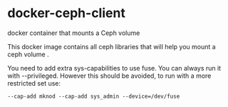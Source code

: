 # docker-ceph-client
docker container that mounts a Ceph volume


This docker image contains all ceph libraries that will help you mount a ceph volume .

You need to add extra sys-capabilities to use fuse. You can always run it with --privileged. However this should be avoided, to run with a more restricted set use:
```
--cap-add mknod --cap-add sys_admin --device=/dev/fuse
```